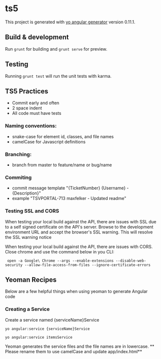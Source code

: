 # ts5

This project is generated with [yo angular generator](https://github.com/yeoman/generator-angular)
version 0.11.1.

## Build & development

Run `grunt` for building and `grunt serve` for preview.

## Testing

Running `grunt test` will run the unit tests with karma.

## TS5 Practices

- Commit early and often
- 2 space indent
- All code must have tests 

### Naming conventions:

 - snake-case for element id, classes, and file names
 - camelCase for Javascript definitions

### Branching:

 - branch from master to feature/name or bug/name

### Commiting

 - commit message template "{TicketNumber} {Username} - {Description}"
 - example "TSVPORTAL-713 maxfelker - Updated readme"

### Testing SSL and CORS 
When testing your local build against the API, there are issues with SSL due to a self signed certificate on the API's server. Browse to the 
development environment URL and accept the browser's SSL warning. This will resolve the SSL warning notice

When testing your local build against the API, there are issues with CORS. Close chrome and use the command below in you CLI:

     open -a Google\ Chrome --args --enable-extensions --disable-web-security --allow-file-access-from-files --ignore-certificate-errors

## Yeoman Recipes
Below are a few helpful things when using yeoman to generate Angular code

### Creating a Service
Create a service named {serviceName}Service 

    yo angular:service {serviceName}Service

    yo angular:service itemsService

Yeoman generates the service files and the file names are in lowercase. ** Please rename them to use camelCase and update app/index.html**  